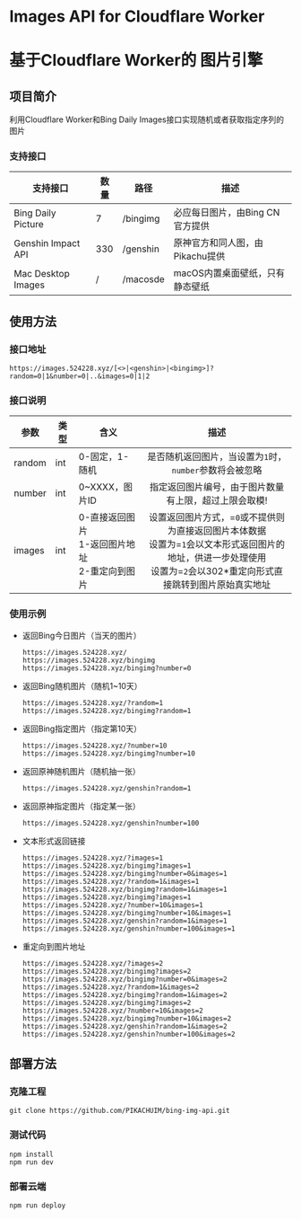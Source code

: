 # Images API for Cloudflare Worker
# 基于Cloudflare Worker的 图片引擎

## 项目简介

利用Cloudflare Worker和Bing Daily Images接口实现随机或者获取指定序列的图片

### 支持接口

| 支持接口           | 数量 | 路径     | 描述                            |
| ------------------ | ---- | -------- | ------------------------------- |
| Bing Daily Picture | 7    | /bingimg | 必应每日图片，由Bing CN官方提供 |
| Genshin Impact API | 330  | /genshin | 原神官方和同人图，由Pikachu提供 |
| Mac Desktop Images | /    | /macosde | macOS内置桌面壁纸，只有静态壁纸 |



## 使用方法

### 接口地址

```
https://images.524228.xyz/[<>|<genshin>|<bingimg>]?random=0|1&number=0|..&images=0|1|2
```

### 接口说明

| 参数   | 类型 | 含义                                                |                             描述                             |
| ------ | ---- | --------------------------------------------------- | :----------------------------------------------------------: |
| random | int  | 0-固定，1-随机                                      |   是否随机返回图片，当设置为`1`时，`number`参数将会被忽略    |
| number | int  | 0~XXXX，图片ID                                      |    指定返回图片编号，由于图片数量有上限，超过上限会取模!     |
| images | int  | 0-直接返回图片<br>1-返回图片地址<br/>2-重定向到图片 | 设置返回图片方式，=`0`或不提供则为直接返回图片本体数据<br/>设置为=`1`会以文本形式返回图片的地址，供进一步处理使用<br/>设置为=`2`会以302*重定向形式直接跳转到图片原始真实地址 |

### 使用示例

- 返回Bing今日图片（当天的图片）

  ```
  https://images.524228.xyz/
  https://images.524228.xyz/bingimg
  https://images.524228.xyz/bingimg?number=0
  ```

- 返回Bing随机图片（随机1~10天）

  ```
  https://images.524228.xyz/?random=1
  https://images.524228.xyz/bingimg?random=1
  ```
  
- 返回Bing指定图片（指定第10天）

  ```
  https://images.524228.xyz/?number=10
  https://images.524228.xyz/bingimg?number=10
  ```

- 返回原神随机图片（随机抽一张）

  ```
  https://images.524228.xyz/genshin?random=1
  ```

- 返回原神指定图片（指定某一张）

  ```
  https://images.524228.xyz/genshin?number=100
  ```

- 文本形式返回链接

  ```
  https://images.524228.xyz/?images=1
  https://images.524228.xyz/bingimg?images=1
  https://images.524228.xyz/bingimg?number=0&images=1
  https://images.524228.xyz/?random=1&images=1
  https://images.524228.xyz/bingimg?random=1&images=1
  https://images.524228.xyz/bingimg?images=1
  https://images.524228.xyz/?number=10&images=1
  https://images.524228.xyz/bingimg?number=10&images=1
  https://images.524228.xyz/genshin?random=1&images=1
  https://images.524228.xyz/genshin?number=100&images=1
  ```

- 重定向到图片地址

  ```
  https://images.524228.xyz/?images=2
  https://images.524228.xyz/bingimg?images=2
  https://images.524228.xyz/bingimg?number=0&images=2
  https://images.524228.xyz/?random=1&images=2
  https://images.524228.xyz/bingimg?random=1&images=2
  https://images.524228.xyz/bingimg?images=2
  https://images.524228.xyz/?number=10&images=2
  https://images.524228.xyz/bingimg?number=10&images=2
  https://images.524228.xyz/genshin?random=1&images=2
  https://images.524228.xyz/genshin?number=100&images=2
  ```

  

## 部署方法

### 克隆工程

```shell
git clone https://github.com/PIKACHUIM/bing-img-api.git
```


### 测试代码
```shell
npm install
npm run dev
```

### 部署云端
```shell
npm run deploy
```
